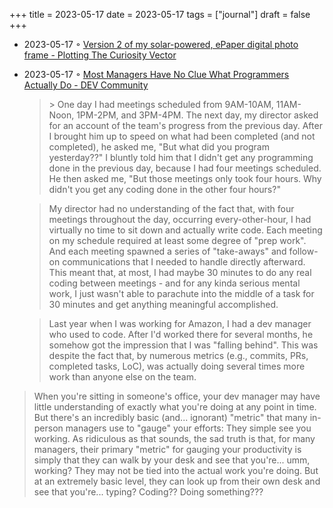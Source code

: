 +++
title = 2023-05-17
date = 2023-05-17
tags = ["journal"]
draft = false
+++

-   2023-05-17 ◦ [Version 2 of my solar-powered, ePaper digital photo frame - Plotting The Curiosity Vector](https://www.jamez.it/blog/2023/05/16/version-2-of-my-solar-powered-epaper-digital-photo-frame/)
-   2023-05-17 ◦ [Most Managers Have No Clue What Programmers Actually Do - DEV Community](https://dev.to/bytebodger/most-managers-have-no-clue-what-we-actually-do-k07)

    > &gt; One day I had meetings scheduled from 9AM-10AM, 11AM-Noon, 1PM-2PM, and
    >   3PM-4PM. The next day, my director asked for an account of the team's
    >   progress from the previous day. After I brought him up to speed on what had
    >   been completed (and not completed), he asked me, "But what did you program
    >   yesterday??" I bluntly told him that I didn't get any programming done in
    >   the previous day, because I had four meetings scheduled. He then asked me,
    >   "But those meetings only took four hours. Why didn't you get any coding done
    >   in the other four hours?"

    <!--quoteend-->

    > My director had no understanding of the fact that, with four meetings
    > throughout the day, occurring every-other-hour, I had virtually no time to
    > sit down and actually write code. Each meeting on my schedule required at
    > least some degree of "prep work". And each meeting spawned a series of
    > "take-aways" and follow-on communications that I needed to handle directly
    > afterward. This meant that, at most, I had maybe 30 minutes to do any real
    > coding between meetings - and for any kinda serious mental work, I just
    > wasn't able to parachute into the middle of a task for 30 minutes and get
    > anything meaningful accomplished.

    <!--quoteend-->

    > Last year when I was working for Amazon, I had a dev manager who used to
    > code. After I'd worked there for several months, he somehow got the
    > impression that I was "falling behind". This was despite the fact that, by
    > numerous metrics (e.g., commits, PRs, completed tasks, LoC), was actually
    > doing several times more work than anyone else on the team.

> When you're sitting in someone's office, your dev manager may have little
> understanding of exactly what you're doing at any point in time. But there's
> an incredibly basic (and... ignorant) "metric" that many in-person managers
> use to "gauge" your efforts: They simple see you working. As ridiculous as
> that sounds, the sad truth is that, for many managers, their primary "metric"
> for gauging your productivity is simply that they can walk by your desk and
> see that you're... umm, working? They may not be tied into the actual work
> you're doing. But at an extremely basic level, they can look up from their
> own desk and see that you're... typing? Coding?? Doing something???
